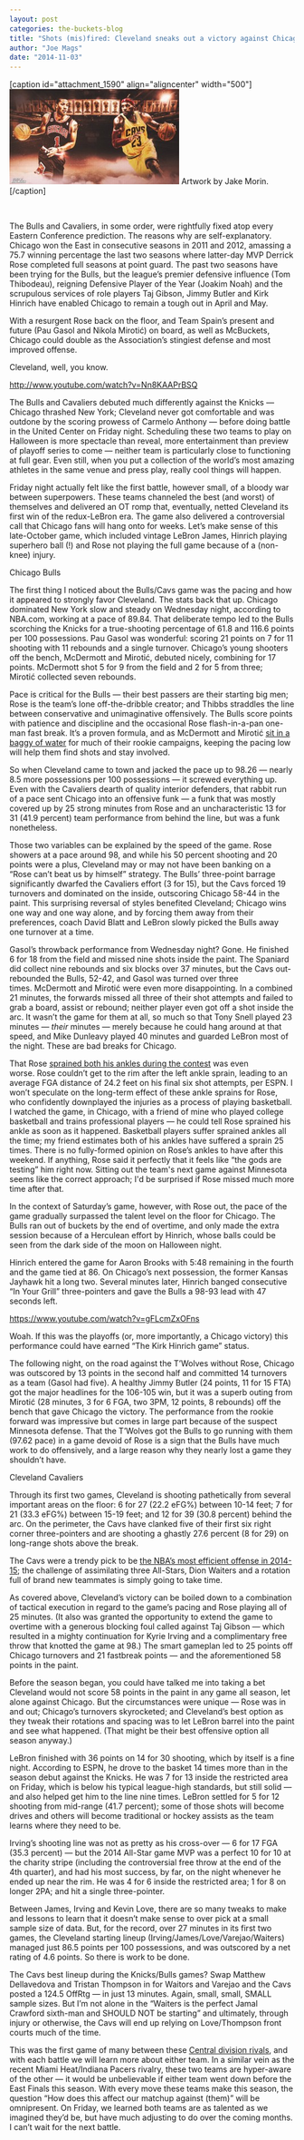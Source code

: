 ```yaml
---
layout: post
categories: the-buckets-blog
title: "Shots (mis)fired: Cleveland sneaks out a victory against Chicago"
author: "Joe Mags"
date: "2014-11-03"
---
```


\[caption id="attachment\_1590" align="aligncenter" width="500"\][![Artwork by Jake Morin.](/img/Morin.LeBron.Rose_-300x168.jpg)](http://www.thehighscreen.com/wp-content/uploads/2014/11/Morin.LeBron.Rose_-e1414957916960.jpg) Artwork by Jake Morin.\[/caption\]

 

The Bulls and Cavaliers, in some order, were rightfully fixed atop every Eastern Conference prediction. The reasons why are self-explanatory. Chicago won the East in consecutive seasons in 2011 and 2012, amassing a 75.7 winning percentage the last two seasons where latter-day MVP Derrick Rose completed full seasons at point guard. The past two seasons have been trying for the Bulls, but the league’s premier defensive influence (Tom Thibodeau), reigning Defensive Player of the Year (Joakim Noah) and the scrupulous services of role players Taj Gibson, Jimmy Butler and Kirk Hinrich have enabled Chicago to remain a tough out in April and May.

With a resurgent Rose back on the floor, and Team Spain’s present and future (Pau Gasol and Nikola Mirotić) on board, as well as McBuckets, Chicago could double as the Association’s stingiest defense and most improved offense.

Cleveland, well, you know.

http://www.youtube.com/watch?v=Nn8KAAPrBSQ

The Bulls and Cavaliers debuted much differently against the Knicks — Chicago thrashed New York; Cleveland never got comfortable and was outdone by the scoring prowess of Carmelo Anthony — before doing battle in the United Center on Friday night. Scheduling these two teams to play on Halloween is more spectacle than reveal, more entertainment than preview of playoff series to come — neither team is particularly close to functioning at full gear. Even still, when you put a collection of the world’s most amazing athletes in the same venue and press play, really cool things will happen.

Friday night actually felt like the first battle, however small, of a bloody war between superpowers. These teams channeled the best (and worst) of themselves and delivered an OT romp that, eventually, netted Cleveland its first win of the redux-LeBron era. The game also delivered a controversial call that Chicago fans will hang onto for weeks. Let’s make sense of this late-October game, which included vintage LeBron James, Hinrich playing superhero ball (!) and Rose not playing the full game because of a (non-knee) injury.

Chicago Bulls

The first thing I noticed about the Bulls/Cavs game was the pacing and how it appeared to strongly favor Cleveland. The stats back that up. Chicago dominated New York slow and steady on Wednesday night, according to NBA.com, working at a pace of 89.84. That deliberate tempo led to the Bulls scorching the Knicks for a true-shooting percentage of 61.8 and 116.6 points per 100 possessions. Pau Gasol was wonderful: scoring 21 points on 7 for 11 shooting with 11 rebounds and a single turnover. Chicago’s young shooters off the bench, McDermott and Mirotić, debuted nicely, combining for 17 points. McDermott shot 5 for 9 from the field and 2 for 5 from three; Mirotić collected seven rebounds.

Pace is critical for the Bulls — their best passers are their starting big men; Rose is the team’s lone off-the-dribble creator; and Thibbs straddles the line between conservative and unimaginative offensively. The Bulls score points with patience and discipline and the occasional Rose flash-in-a-pan one-man fast break. It’s a proven formula, and as McDermott and Mirotić [sit in a baggy of water](http://pets.thenest.com/long-let-goldfish-bag-sit-new-water-11860.html) for much of their rookie campaigns, keeping the pacing low will help them find shots and stay involved.

So when Cleveland came to town and jacked the pace up to 98.26 — nearly 8.5 more possessions per 100 possessions — it screwed everything up. Even with the Cavaliers dearth of quality interior defenders, that rabbit run of a pace sent Chicago into an offensive funk — a funk that was mostly covered up by 25 strong minutes from Rose and an uncharacteristic 13 for 31 (41.9 percent) team performance from behind the line, but was a funk nonetheless.

Those two variables can be explained by the speed of the game. Rose showers at a pace around 98, and while his 50 percent shooting and 20 points were a plus, Cleveland may or may not have been banking on a “Rose can’t beat us by himself” strategy. The Bulls’ three-point barrage significantly dwarfed the Cavaliers effort (3 for 15), but the Cavs forced 19 turnovers and dominated on the inside, outscoring Chicago 58-44 in the paint. This surprising reversal of styles benefited Cleveland; Chicago wins one way and one way alone, and by forcing them away from their preferences, coach David Blatt and LeBron slowly picked the Bulls away one turnover at a time.

Gasol’s throwback performance from Wednesday night? Gone. He finished 6 for 18 from the field and missed nine shots inside the paint. The Spaniard did collect nine rebounds and six blocks over 37 minutes, but the Cavs out-rebounded the Bulls, 52-42, and Gasol was turned over three times. McDermott and Mirotić were even more disappointing. In a combined 21 minutes, the forwards missed all three of their shot attempts and failed to grab a board, assist or rebound; neither player even got off a shot inside the arc. It wasn’t the game for them at all, so much so that Tony Snell played 23 minutes — _their_ minutes — merely because he could hang around at that speed, and Mike Dunleavy played 40 minutes and guarded LeBron most of the night. These are bad breaks for Chicago.

That Rose [sprained both his ankles during the contest](http://espn.go.com/chicago/nba/story/_/id/11799505/derrick-rose-chicago-bulls-sprains-left-ankle-vs-cavaliers) was even worse. Rose couldn’t get to the rim after the left ankle sprain, leading to an average FGA distance of 24.2 feet on his final six shot attempts, per ESPN. I won’t speculate on the long-term effect of these ankle sprains for Rose, who confidently downplayed the injuries as a process of playing basketball. I watched the game, in Chicago, with a friend of mine who played college basketball and trains professional players — he could tell Rose sprained his ankle as soon as it happened. Basketball players suffer sprained ankles all the time; my friend estimates both of his ankles have suffered a sprain 25 times. There is no fully-formed opinion on Rose’s ankles to have after this weekend. If anything, Rose said it perfectly that it feels like “the gods are testing” him right now. Sitting out the team's next game against Minnesota seems like the correct approach; I'd be surprised if Rose missed much more time after that.

In the context of Saturday’s game, however, with Rose out, the pace of the game gradually surpassed the talent level on the floor for Chicago. The Bulls ran out of buckets by the end of overtime, and only made the extra session because of a Herculean effort by Hinrich, whose balls could be seen from the dark side of the moon on Halloween night.

Hinrich entered the game for Aaron Brooks with 5:48 remaining in the fourth and the game tied at 86. On Chicago’s next possession, the former Kansas Jayhawk hit a long two. Several minutes later, Hinrich banged consecutive “In Your Grill” three-pointers and gave the Bulls a 98-93 lead with 47 seconds left.

https://www.youtube.com/watch?v=gFLcmZxOFns

Woah. If this was the playoffs (or, more importantly, a Chicago victory) this performance could have earned “The Kirk Hinrich game” status.

The following night, on the road against the T’Wolves without Rose, Chicago was outscored by 13 points in the second half and committed 14 turnovers as a team (Gasol had five). A healthy Jimmy Butler (24 points, 11 for 15 FTA) got the major headlines for the 106-105 win, but it was a superb outing from Mirotić (28 minutes, 3 for 6 FGA, two 3PM, 12 points, 8 rebounds) off the bench that gave Chicago the victory. The performance from the rookie forward was impressive but comes in large part because of the suspect Minnesota defense. That the T’Wolves got the Bulls to go running with them (97.62 pace) in a game devoid of Rose is a sign that the Bulls have much work to do offensively, and a large reason why they nearly lost a game they shouldn’t have.

Cleveland Cavaliers

Through its first two games, Cleveland is shooting pathetically from several important areas on the floor: 6 for 27 (22.2 eFG%) between 10-14 feet; 7 for 21 (33.3 eFG%) between 15-19 feet; and 12 for 39 (30.8 percent) behind the arc. On the perimeter, the Cavs have clanked five of their first six right corner three-pointers and are shooting a ghastly 27.6 percent (8 for 29) on long-range shots above the break.

The Cavs were a trendy pick to be [the NBA’s most efficient offense in 2014-15](http://grantland.com/the-triangle/33-crazy-predictions-for-the-nba-season/); the challenge of assimilating three All-Stars, Dion Waiters and a rotation full of brand new teammates is simply going to take time.

As covered above, Cleveland’s victory can be boiled down to a combination of tactical execution in regard to the game’s pacing and Rose playing all of 25 minutes. (It also was granted the opportunity to extend the game to overtime with a generous blocking foul called against Taj Gibson — which resulted in a mighty continuation for Kyrie Irving and a complimentary free throw that knotted the game at 98.) The smart gameplan led to 25 points off Chicago turnovers and 21 fastbreak points — and the aforementioned 58 points in the paint.

Before the season began, you could have talked me into taking a bet Cleveland would not score 58 points in the paint in any game all season, let alone against Chicago. But the circumstances were unique — Rose was in and out; Chicago’s turnovers skyrocketed; and Cleveland’s best option as they tweak their rotations and spacing was to let LeBron barrel into the paint and see what happened. (That might be their best offensive option all season anyway.)

LeBron finished with 36 points on 14 for 30 shooting, which by itself is a fine night. According to ESPN, he drove to the basket 14 times more than in the season debut against the Knicks. He was 7 for 13 inside the restricted area on Friday, which is below his typical league-high standards, but still solid — and also helped get him to the line nine times. LeBron settled for 5 for 12 shooting from mid-range (41.7 percent); some of those shots will become drives and others will become traditional or hockey assists as the team learns where they need to be.

Irving’s shooting line was not as pretty as his cross-over — 6 for 17 FGA (35.3 percent) — but the 2014 All-Star game MVP was a perfect 10 for 10 at the charity stripe (including the controversial free throw at the end of the 4th quarter), and had his most success, by far, on the night whenever he ended up near the rim. He was 4 for 6 inside the restricted area; 1 for 8 on longer 2PA; and hit a single three-pointer.

Between James, Irving and Kevin Love, there are so many tweaks to make and lessons to learn that it doesn’t make sense to over pick at a small sample size of data. But, for the record, over 27 minutes in its first two games, the Cleveland starting lineup (Irving/James/Love/Varejao/Waiters) managed just 86.5 points per 100 possessions, and was outscored by a net rating of 4.6 points. So there is work to be done.

The Cavs best lineup during the Knicks/Bulls games? Swap Matthew Dellavedova and Tristan Thompson in for Waitors and Varejao and the Cavs posted a 124.5 OffRtg — in just 13 minutes. Again, small, small, SMALL sample sizes. But I’m not alone in the “Waiters is the perfect Jamal Crawford sixth-man and SHOULD NOT be starting” and ultimately, through injury or otherwise, the Cavs will end up relying on Love/Thompson front courts much of the time.

This was the first game of many between these [Central division rivals](http://www.thehighscreen.com/2014/10/the-joe-mags-show-zach-tennen-central-division/), and with each battle we will learn more about either team. In a similar vein as the recent Miami Heat/Indiana Pacers rivalry, these two teams are hyper-aware of the other — it would be unbelievable if either team went down before the East Finals this season. With every move these teams make this season, the question “How does this affect our matchup against (them)” will be omnipresent. On Friday, we learned both teams are as talented as we imagined they’d be, but have much adjusting to do over the coming months. I can’t wait for the next battle.
